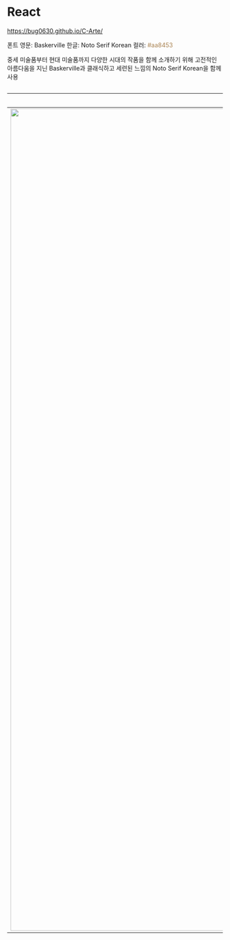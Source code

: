 # React

https://bug0630.github.io/C-Arte/

폰트
영문: Baskerville
한글: Noto Serif Korean
컬러: <span style="color: #aa8453;">#aa8453</span>

중세 미술품부터 현대 미술품까지 다양한 시대의 작품을 함께 소개하기 위해 고전적인 아름다움을 지닌 Baskerville과 클래식하고 세련된 느낌의 Noto Serif Korean을 함께 사용
##
| 메인페이지 | 로그인 | 경매 | 작가 | 
|---|---|---|---|
| <img src="img/screencapture-bug0630-github-io-C-Arte-2024-06-17-16_41_43.png" width="1920"> | <img src="img/screencapture-bug0630-github-io-C-Arte-2024-06-25-15_53_20 (1).png" width="1920"> | <img src="img/screencapture-bug0630-github-io-Freshway-2024-06-18-15_37_47.png" width="1920"> | <img src="img/screencapture-bug0630-github-io-portfolio-teamD-2024-06-18-15_41_19.png" width="1920"> | 
